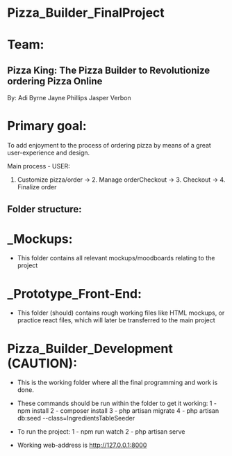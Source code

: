 # Pizza_Builder_FinalProject

# Team:
## Pizza King: The Pizza Builder to Revolutionize ordering Pizza Online
By:
Adi Byrne
Jayne Phillips
Jasper Verbon


# Primary goal:
To add enjoyment to the process of ordering pizza by means of a great user-experience and design.

Main process - USER:
1. Customize pizza/order → 2. Manage orderCheckout → 3. Checkout → 4. Finalize order

## Folder structure:
# _Mockups:
- This folder contains all relevant mockups/moodboards relating to the project

# _Prototype_Front-End:
- This folder (should) contains rough working files like HTML mockups, or practice react files, which will later be transferred to the main project

# Pizza_Builder_Development (CAUTION):
- This is the working folder where all the final programming and work is done.
- These commands should be run within the folder to get it working:
    1 - npm install
    2 - composer install
    3 - php artisan migrate
    4 - php artisan db:seed --class=IngredientsTableSeeder

- To run the project:
    1 - npm run watch
    2 - php artisan serve

- Working web-address is http://127.0.0.1:8000